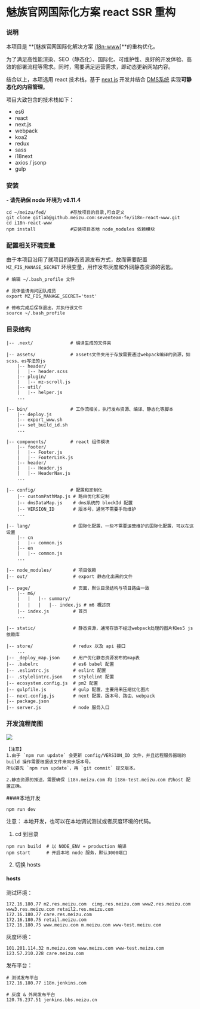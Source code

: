 # 魅族官网国际化方案 react SSR 重构
### 说明
本项目是 **[魅族官网国际化解决方案 [i18n-www](http://gitlab.meizu.com/www/i18n-www)]**的重构优化。 

为了满足高性能渲染、SEO（静态化）、国际化、可维护性、良好的开发体验、高效的部署流程等需求。同时，需要满足运营需求，即动态更新网站内容。

结合以上，本项选用 react 技术栈，基于 [next.js](https://github.com/zeit/next.js) 开发并结合 [DMS系统](https://dms.meizu.com) 实现**可静态化的内容管理**。

项目大致包含的技术栈如下：
- es6
- react
- next.js
- webpack
- koa2
- redux
- sass
- i18next
- axios / jsonp
- gulp

### 安装
**- 请先确保 node 环境为 v8.11.4**

```
cd ~/meizu/fed/         #存放项目的目录,可自定义
git clone gitlab@github.meizu.com:seventeam-fe/i18n-react-www.git
cd i18n-react-www
npm install             #安装项目本地 node_modules 依赖模块

```

### 配置相关环境变量

由于本项目沿用了就项目的静态资源发布方式，故而需要配置 `MZ_FIS_MANAGE_SECRET` 环境变量，用作发布灰度和外网静态资源的密匙。

```
# 编辑 ~/.bash_profile 文件

# 具体值请询问团队成员
export MZ_FIS_MANAGE_SECRET='test'

# 修改完成后保存退出，并执行该文件
source ~/.bash_profile

```

### 目录结构
```
|-- .next/              # 编译生成的文件夹

|-- assets/             # assets文件夹用于存放需要通过webpack编译的资源，如scss、es写法的js
    |-- header/
    |   |-- header.scss
    |-- plugin/
    |   |-- mz-scroll.js
    |-- util/
    |   |-- helper.js
    ...
    
|-- bin/                # 工作流相关，执行发布资源、编译、静态化等脚本
    |-- deploy.js
    |-- export_www.sh
    |-- set_build_id.sh
    ...
    
|-- components/         # react 组件模块
    |-- footer/
    |   |-- Footer.js
    |   |-- FooterLink.js
    |-- header/
    |   |-- Header.js
    |   |-- HeaderNav.js
    ...

|-- config/             # 配置和定制化
    |-- customPathMap.js # 路由优化和定制
    |-- dmsDataMap.js    # dms系统的 blockId 配置
    |-- VERSION_ID       # 版本号，通常不需要手动维护
    ...
    
|-- lang/                # 国际化配置，一些不需要运营维护的国际化配置，可以在这设置
    |-- cn
    |   |-- common.js
    |-- en
    |   |-- common.js
    ...
 
|-- node_modules/        # 项目依赖
|-- out/                 # export 静态化出来的文件

|-- page/                # 页面，默认目录结构与项目路由一致
    |-- m6/
    |   |   |-- summary/
    |   |   |   |-- index.js # m6 概述页
    |-- index.js         # 首页
    ...
    
|-- static/              # 静态资源，通常存放不经过webpack处理的图片和es5 js依赖库

|-- store/               # redux 以及 api 接口
    ...
|-- _deploy_map.json     # 用户优化静态资源发布的map表
|-- .babelrc             # es6 babel 配置
|-- .eslintrc.js         # eslint 配置
|-- .stylelintrc.json    # stylelint 配置
|-- ecosystem.config.js  # pm2 配置
|-- gulpfile.js          # gulp 配置，主要用来压缩优化图片
|-- next.config.js       # next 配置，版本号、路由、webpack
|-- package.json         
|-- server.js            # node 服务入口
```

### 开发流程简图
![](https://fms.res.meizu.com/dms/2019/03/11/4d5856f4-3beb-4a5f-87a6-e5680972aeab.jpg)

    【注意】
    1.由于 `npm run update` 会更新 config/VERSION_ID 文件，并且远程服务器端的 build 操作需要根据该文件来同步版本号。
    所以要先 `npm run update`，再 `git commit` 提交版本。

    2.静态资源的推送，需要确保 i18n.meizu.com 和 i18n-test.meizu.com 的host 配置正确。

####本地开发
 
```
npm run dev
```
注意：
本地开发，也可以在本地调试测试或者灰度环境的代码。


1. cd 到目录

```
npm run build  # 以 NODE_ENV = production 编译
npm start      # 开启本地 node 服务，默认3000端口 

```

2. 切换 hosts

#### hosts
测试环境：

```
172.16.180.77 m2.res.meizu.com  cimg.res.meizu.com www2.res.meizu.com www3.res.meizu.com retail2.res.meizu.com
172.16.180.77 care.res.meizu.com
172.16.180.75 retail.meizu.com
172.16.180.75 www.meizu.com m.meizu.com www-test.meizu.com
```

灰度环境：

```
101.201.114.32 m.meizu.com www.meizu.com www-test.meizu.com
123.57.210.228 care.meizu.com
```

发布平台：

```
# 测试发布平台
172.16.180.77 i18n.jenkins.com

# 灰度 & 外网发布平台
120.76.237.51 jenkins.bbs.meizu.cn
```


